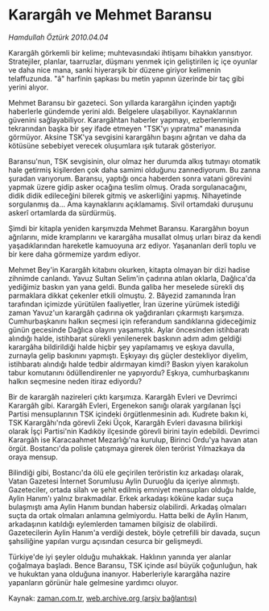 # Karargâh ve Mehmet Baransu

*Hamdullah Öztürk 2010.04.04*

<td class="columnist-detail">
<p>Karargâh görkemli bir kelime; muhtevasındaki ihtişamı bihakkın yansıtıyor. Stratejiler, planlar, taarruzlar, düşmanı yenmek için geliştirilen iç içe oyunlar ve daha nice mana, sanki hiyerarşik bir düzene giriyor kelimenin telaffuzunda. "â" harfinin şapkası bu metin yapının üzerinde bir taç gibi yerini alıyor.</p>
<p>
<div id="haberMetinDiv">
<p>Mehmet Baransu bir gazeteci. Son yıllarda karargâhın içinden yaptığı haberlerle gündemde yerini aldı. Belgelere ulaşabiliyor. Kaynaklarının güvenini sağlayabiliyor. Karargâhtan haberler yapmayı, ezberlenmişin tekrarından başka bir şey ifade etmeyen "TSK'yı yıpratma" manasında görmüyor. Aksine TSK'ya sevgisini karargâhın başını ağrıtan ve daha da kötüsüne sebebiyet verecek oluşumlara ışık tutarak gösteriyor.
<p>Baransu'nun, TSK sevgisinin, olur olmaz her durumda alkış tutmayı otomatik hale getirmiş kişilerden çok daha samimi olduğunu zannediyorum. Bu zanna şuradan varıyorum. Baransu, yaptığı onca haberden sonra vatani görevini yapmak üzere gidip asker ocağına teslim olmuş. Orada sorgulanacağını, didik didik edileceğini bilerek gitmiş ve askerliğini yapmış. Nihayetinde sorgulanmış da... Ama kaynaklarını açıklamamış. Sivil ortamdaki duruşunu askerî ortamlarda da sürdürmüş.
<p>Şimdi bir kitapla yeniden karşımızda Mehmet Baransu. Karargâhın boyun ağrılarını, mide kramplarını ve karargâha musallat olmuş urları biraz da kendi yaşadıklarından hareketle kamuoyuna arz ediyor. Yaşananları derli toplu ve bir kere daha görmemize yardım ediyor.
<p>Mehmet Bey'in Karargâh kitabını okurken, kitapta olmayan bir dizi hadise zihnimde canlandı. Yavuz Sultan Selim'in çadırına atılan oklarla, Dağlıca'da yediğimiz baskın yan yana geldi. Bunda galiba her meselede sürekli dış parmaklara dikkat çekenler etkili olmuştu. 2. Bâyezid zamanında İran tarafından içimizde yürütülen faaliyetler, İran üzerine yürümek istediği zaman Yavuz'un karargâh çadırına ok yağdıranları çıkarmıştı karşımıza. Cumhurbaşkanını halkın seçmesi için referandum sandıklarına gideceğimiz günün gecesinde Dağlıca olayını yaşamıştık. Aylar öncesinden istihbaratı alındığı halde, istihbarat sürekli yenilenerek baskının adım adım geldiği karargâha bildirildiği halde hiçbir şey yapılamamış ve eşkıya davulla, zurnayla gelip baskınını yapmıştı. Eşkıyayı dış güçler destekliyor diyelim, istihbaratı alındığı halde tedbir aldırmayan kimdi? Baskın yiyen karakolun tabur komutanını ödüllendirenler ne yapıyordu? Eşkıya, cumhurbaşkanını halkın seçmesine neden itiraz ediyordu?
<p>Bir de karargâh nazireleri çıktı karşımıza. Karargâh Evleri ve Devrimci Karargâh gibi. Karargâh Evleri, Ergenekon sanığı olarak yargılanan İşçi Partisi mensuplarının TSK içindeki örgütlenmesinin adı. Kudrete bakın ki, TSK Karargâhı'nda görevli Zeki Üçok, Karargâh Evleri davasına bilirkişi olarak İşçi Partisi'nin Kadıköy ilçesinde görevli birini tayin edebildi. Devrimci Karargâh ise Karacaahmet Mezarlığı'na kurulup, Birinci Ordu'ya havan atan örgüt. Bostancı'da polisle çatışmaya girerek ölen terörist Yılmazkaya da oraya mensup.
<p>Bilindiği gibi, Bostancı'da ölü ele geçirilen teröristin kız arkadaşı olarak, Vatan Gazetesi İnternet Sorumlusu Aylin Duruoğlu da içeriye alınmıştı. Gazeteciler, ortada silah ve şehit edilmiş emniyet mensupları olduğu halde, Aylin Hanım'ı yalnız bırakmadılar. Erkek arkadaşı köküne kadar suça bulaşmıştı ama Aylin Hanım bundan habersiz olabilirdi. Arkadaş olmaları suçta da ortak olmaları anlamına gelmiyordu. Hatta belki de Aylin Hanım, arkadaşının katıldığı eylemlerden tamamen bilgisiz de olabilirdi. Gazetecilerin Aylin Hanım'a verdiği destek, böyle çetrefilli bir davada, suçun şahsiliğine yapılan vurgu açısından cesurca bir gelişmeydi.
<p>Türkiye'de iyi şeyler olduğu muhakkak. Haklının yanında yer alanlar çoğalmaya başladı. Bence Baransu, TSK içinde asıl büyük çoğunluğun, hak ve hukuktan yana olduğuna inanıyor. Haberleriyle karargâha nazire yapanların görünür hale gelmesine yardımcı oluyor. </p></p></p></p></p></p></p></div>
</p>
<a href="http://web.archive.org/web/20110106181105/mailto:h.ozturk@zaman.com.tr">
</a></td>

Kaynak: [zaman.com.tr](http://zaman.com.tr/yazar.do?yazino=969136), [web.archive.org (arşiv bağlantısı)](http://web.archive.org/web/20110106181105/http://www.zaman.com.tr/yazar.do?yazino=969136)
